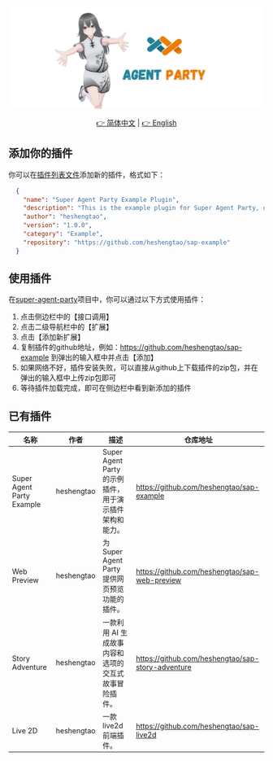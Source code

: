 ![image](img/agent_party.png)

<div align="center">
  <a href="./README_ZH.md">👉 简体中文</a> |
  <a href="./README.md">👉 English</a>
</div>

## 添加你的插件

你可以在[插件列表文件](/plugins.json)添加新的插件，格式如下：

```json
  {
    "name": "Super Agent Party Example Plugin",
    "description": "This is the example plugin for Super Agent Party, demonstrating the plugin architecture and capabilities.",
    "author": "heshengtao",
    "version": "1.0.0",
    "category": "Example",
    "repository": "https://github.com/heshengtao/sap-example"
  }
```

## 使用插件

在[super-agent-party](https://github.com/heshengtao/super-agent-party)项目中，你可以通过以下方式使用插件：

1. 点击侧边栏中的【接口调用】
2. 点击二级导航栏中的【扩展】
3. 点击【添加新扩展】
4. 复制插件的github地址，例如：https://github.com/heshengtao/sap-example 到弹出的输入框中并点击【添加】
5. 如果网络不好，插件安装失败，可以直接从github上下载插件的zip包，并在弹出的输入框中上传zip包即可
6. 等待插件加载完成，即可在侧边栏中看到新添加的插件

## 已有插件

| 名称                  | 作者               | 描述                                                                 | 仓库地址                                             |
|-----------------------|--------------------|--------------------------------------------------------------------|----------------------------------------------------|
| Super Agent Party Example | heshengtao         | Super Agent Party 的示例插件，用于演示插件架构和能力。                | https://github.com/heshengtao/sap-example          |
| Web Preview           | heshengtao         | 为 Super Agent Party 提供网页预览功能的插件。                        | https://github.com/heshengtao/sap-web-preview      |
| Story Adventure       | heshengtao  | 一款利用 AI 生成故事内容和选项的交互式故事冒险插件。                   | https://github.com/heshengtao/sap-story-adventure  |
| Live 2D      | heshengtao  | 一款live2d前端插件。                   | https://github.com/heshengtao/sap-live2d  |